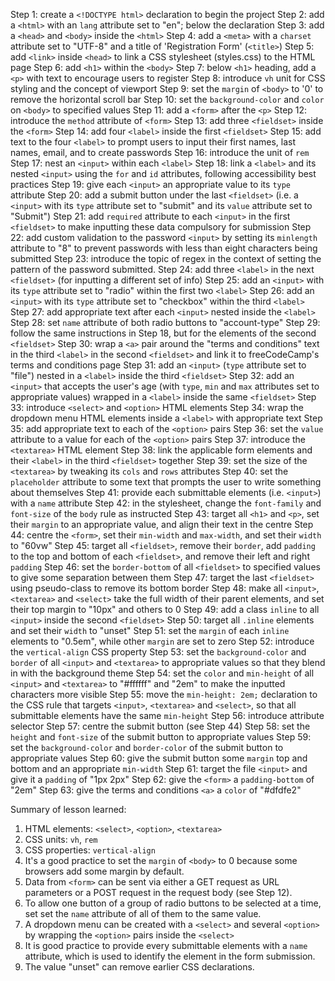 Step 1: create a `<!DOCTYPE html>` declaration to begin the project
Step 2: add a `<html>` with an `lang` attribute set to "en"; below the
        declaration
Step 3: add a `<head>` and `<body>` inside the `<html>`
Step 4: add a `<meta>` with a `charset` attribute set to "UTF-8" and a title of
        'Registration Form' (`<title>`)
Step 5: add `<link>` inside `<head>` to link a CSS stylesheet (styles.css) to
        the HTML page
Step 6: add `<h1>` within the `<body>`
Step 7: below `<h1>` heading, add a `<p>` with text to encourage users to
        register
Step 8: introduce `vh` unit for CSS styling and the concept of viewport
Step 9: set the `margin` of `<body>` to '0' to remove the horizontal scroll bar
Step 10: set the `background-color` and `color` on `<body>` to specified values
Step 11: add a `<form>` after the `<p>`
Step 12: introduce the `method` attribute of `<form>`
Step 13: add three `<fieldset>` inside the `<form>`
Step 14: add four `<label>` inside the first `<fieldset>`
Step 15: add text to the four `<label>` to prompt users to input their first
         names, last names, email, and to create passwords
Step 16: introduce the unit of `rem`
Step 17: nest an `<input>` within each `<label>`
Step 18: link a `<label>` and its nested `<input>` using the `for` and `id`
         attributes, following accessibility best practices
Step 19: give each `<input>` an appropriate value to its `type` attribute
Step 20: add a submit button under the last `<fieldset>` (i.e. a `<input>`
         with its `type` attribute set to "submit" and its `value` attribute
         set to "Submit")
Step 21: add `required` attribute to each `<input>` in the first `<fieldset>`
         to make inputting these data compulsory for submission
Step 22: add custom validation to the password `<input>` by setting its
         `minlength` attribute to "8" to prevent passwords with less than eight
         characters being submitted
Step 23: introduce the topic of regex in the context of setting the pattern of
         the password submitted.
Step 24: add three `<label>` in the next `<fieldset>` (for inputting a different
         set of info)
Step 25: add an `<input>` with its `type` attribute set to "radio" within the
         first two `<label>`
Step 26: add an `<input>` with its `type` attribute set to "checkbox" within the
         third `<label>`
Step 27: add appropriate text after each `<input>` nested inside the `<label>`
Step 28: set `name` attribute of both radio buttons to "account-type"
Step 29: follow the same instructions in Step 18, but for the elements of the
         second `<fieldset>`
Step 30: wrap a `<a>` pair around the "terms and conditions" text in the third
         `<label>` in the second `<fieldset>` and link it to freeCodeCamp's
         terms and conditions page
Step 31: add an `<input>` (`type` attribute set to "file") nested in a `<label>`
         inside the third `<fieldset>`
Step 32: add an `<input>` that accepts the user's age (with `type`, `min` and
         `max` attributes set to appropriate values) wrapped in a `<label>`
         inside the same `<fieldset>`
Step 33: introduce `<select>` and `<option>` HTML elements
Step 34: wrap the dropdown menu HTML elements inside a `<label>` with
         appropriate text
Step 35: add appropriate text to each of the `<option>` pairs
Step 36: set the `value` attribute to a value for each of the `<option>` pairs
Step 37: introduce the `<textarea>` HTML element
Step 38: link the applicable form elements and their `<label>` in the third
         `<fieldset>` together
Step 39: set the size of the `<textarea>` by tweaking its `cols` and `rows`
         attributes
Step 40: set the `placeholder` attribute to some text that prompts the user to
         write something about themselves
Step 41: provide each submittable elements (i.e. `<input>`) with a `name`
         attribute
Step 42: in the stylesheet, change the `font-family` and `font-size` of the
         `body` rule as instructed
Step 43: target all `<h1>` and `<p>`, set their `margin` to an appropriate
         value, and align their text in the centre
Step 44: centre the `<form>`, set their `min-width` and `max-width`, and set
         their `width` to "60vw"
Step 45: target all `<fieldset>`, remove their `border`, add `padding` to the
         top and bottom of each `<fieldset>`, and remove their left and right
         `padding`
Step 46: set the `border-bottom` of all `<fieldset>` to specified values to give
         some separation between them
Step 47: target the last `<fieldset>` using pseudo-class to remove its bottom
         border
Step 48: make all `<input>`, `<textarea>` and `<select>` take the full width of
         their parent elements, and set their top margin to "10px" and others
         to 0
Step 49: add a class `inline` to all `<input>` inside the second `<fieldset>`
Step 50: target all `.inline` elements and set their `width` to "unset"
Step 51: set the `margin` of each `inline` elements to "0.5em", while other
         `margin` are set to zero
Step 52: introduce the `vertical-align` CSS property
Step 53: set the `background-color` and `border` of all `<input>` and
         `<textarea>` to appropriate values so that they blend in with the
         background theme
Step 54: set the `color` and `min-height` of all `<input>` and `<textarea>` to
         "#ffffff" and "2em" to make the inputted characters more visible
Step 55: move the `min-height: 2em;` declaration to the CSS rule that targets
         `<input>`, `<textarea>` and `<select>`, so that all submittable
         elements have the same `min-height`
Step 56: introduce attribute selector
Step 57: centre the submit button (see Step 44)
Step 58: set the `height` and `font-size` of the submit button to appropriate
         values
Step 59: set the `background-color` and `border-color` of the submit button
         to appropriate values
Step 60: give the submit button some `margin` top and bottom and an appropriate
         `min-width`
Step 61: target the file `<input>` and give it a `padding` of "1px 2px"
Step 62: give the `<form>` a `padding-bottom` of "2em"
Step 63: give the terms and conditions `<a>` a `color` of "#dfdfe2"

Summary of lesson learned:
1. HTML elements: `<select>`, `<option>`, `<textarea>`
2. CSS units: `vh`, `rem`
3. CSS properties: `vertical-align`
4. It's a good practice to set the `margin` of `<body>` to 0 because some
   browsers add some margin by default.
5. Data from `<form>` can be sent via either a GET request as URL parameters
   or a POST request in the request body (see Step 12).
6. To allow one button of a group of radio buttons to be selected at a time, set
   set the `name` attribute of all of them to the same value.
7. A dropdown menu can be created with a `<select>` and several `<option>` by
   wrapping the `<option>` pairs inside the `<select>`
8. It is good practice to provide every submittable elements with a `name`
   attribute, which is used to identify the element in the form submission.
9. The value "unset" can remove earlier CSS declarations.